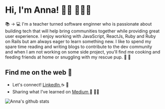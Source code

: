 # Hi, I'm Anna! 👋🏻 👩🏽‍💻

📚 ->  💻  I'm a teacher turned software enginner who is passionate about building tech that will help bring communities together while providing great user experience. I enjoy working with JavaScript, ReactJs, Ruby and Ruby on Rails but am always eager to learn something new. I like to spend my spare time reading and writing blogs to contribute to the dev community and when I am not working on some side project, you'll find me cooking and feeding friends at home or snuggling with my rescue pup. 🐶 🌵

## Find me on the web 🍑
- Let's connect! <a href="https://www.linkedin.com/in/devannakim/"> LinkedIn </a> ☕️ 🥯
- Sharing what I've learned on  <a href="https://medium.com/@dear.hyunji"> Medium </a> 💬 ✍🏼

![Anna's github stats](https://github-readme-stats.vercel.app/api?username=iannakim&theme=blueberry&show_icons=true)
